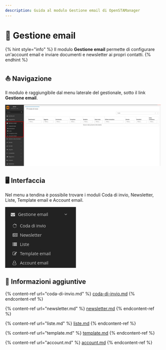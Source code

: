 ```yaml
---
description: Guida al modulo Gestione email di OpenSTAManager
---
```


# 📧 Gestione email

{% hint style="info" %}
Il modulo **Gestione email** permette di configurare un'account email e inviare documenti e newsletter ai propri contatti.
{% endhint %}

## ⛵ Navigazione

Il modulo è raggiungibile dal menu laterale del gestionale, sotto il link **Gestione email**.

![](<../../../.gitbook/assets/image (336).png>)

## 🖥️ Interfaccia

Nel menu a tendina è possibile trovare i moduli Coda di invio, Newsletter, Liste, Template email e Account email.

![](<../../../.gitbook/assets/image (341).png>)

## 🔽 Informazioni aggiuntive

{% content-ref url="coda-di-invio.md" %}
[coda-di-invio.md](coda-di-invio.md)
{% endcontent-ref %}

{% content-ref url="newsletter.md" %}
[newsletter.md](newsletter.md)
{% endcontent-ref %}

{% content-ref url="liste.md" %}
[liste.md](liste.md)
{% endcontent-ref %}

{% content-ref url="template.md" %}
[template.md](template.md)
{% endcontent-ref %}

{% content-ref url="account.md" %}
[account.md](account.md)
{% endcontent-ref %}
